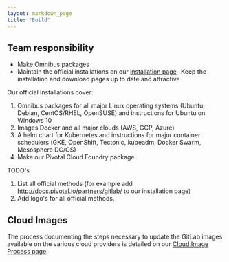 ```yaml
---
layout: markdown_page
title: "Build"
---
```


## Team responsibility

- Make Omnibus packages
- Maintain the official installations on our [installation page](https://about.gitlab.com/installation/)- Keep the installation and download pages up to date and attractive

Our official installations cover:

1. Omnibus packages for all major Linux operating systems (Ubuntu, Debian, CentOS/RHEL, OpenSUSE) and instructions for Ubuntu on Windows 10
1. Images Docker and all major clouds (AWS, GCP, Azure)
1. A helm chart for Kubernetes and instructions for major container schedulers (GKE, OpenShift, Tectonic, kubeadm, Docker Swarm, Mesosphere DC/OS)
1. Make our Pivotal Cloud Foundry package.

TODO's

1. List all official methods (for example add http://docs.pivotal.io/partners/gitlab/ to our installation page)
1. Add logo's for all official methods.

## Cloud Images

The process documenting the steps necessary to update the GitLab images available on
the various cloud providers is detailed on our [Cloud Image Process page](https://about.gitlab.com/cloud-images/).
